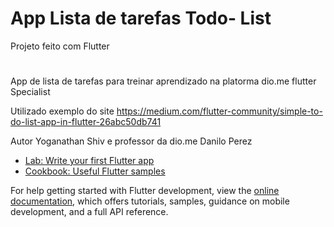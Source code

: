 # App Lista de tarefas Todo- List

Projeto feito com Flutter

#

App de lista de tarefas para treinar aprendizado na platorma dio.me flutter Specialist

Utilizado exemplo do site https://medium.com/flutter-community/simple-to-do-list-app-in-flutter-26abc50db741 

Autor Yoganathan Shiv e professor da dio.me Danilo Perez

- [Lab: Write your first Flutter app](https://docs.flutter.dev/get-started/codelab)
- [Cookbook: Useful Flutter samples](https://docs.flutter.dev/cookbook)

For help getting started with Flutter development, view the
[online documentation](https://docs.flutter.dev/), which offers tutorials,
samples, guidance on mobile development, and a full API reference.
